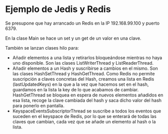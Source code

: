 # Ejemplo de Jedis y Redis

Se presupone que hay arrancado un Redis en la IP 192.168.99.100 y puerto 6379.

En la clase Main se hace un set y un get de un valor en una clave.

También se lanzan clases hilo para:
- Añadir elementos a una lista y retirarlos bloqueándose mientras no haya uno disponible. Son las clases
ListWriterThread y ListReaderThread.
- Añadir elementos a un Hash y suscribirse a cambios en el mismo. Son las clases HashSetThread y HashGetThread. Como
Redis no permite suscripción a claves concretas del Hash, creamos una lista en Redis (lastUpdatedKeys) en la que a la
vez que hacemos set en el hash, guardamos en la lista la key de lo que acabamos de cambiar. HashGetThread se bloquea
en espera de nuevos elementos añadidos en esa lista, recoge la clave cambiada del hash y saca dicho valor del hash para
ponerlo en pantalla.
- KeyspaceEventsSubscriptorThread se suscribe a todos los eventos que suceden en el keyspace de Redis, por lo que se
enterará de todas las claves que cambian, cada vez que se añade un elemento al hash o la lista.